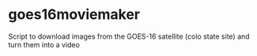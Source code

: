 # goes16moviemaker
Script to download images from the GOES-16 satellite (colo state site) and turn them into a video
